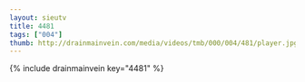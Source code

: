 ```yaml
--- 
layout: sieutv
title: 4481
tags: ["004"]
thumb: http://drainmainvein.com/media/videos/tmb/000/004/481/player.jpg
---
```

{% include drainmainvein key="4481" %} 
